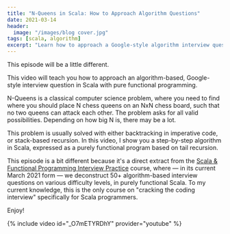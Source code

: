 ```yaml
---
title: "N-Queens in Scala: How to Approach Algorithm Questions"
date: 2021-03-14
header:
  image: "/images/blog cover.jpg"
tags: [scala, algorithm]
excerpt: "Learn how to approach a Google-style algorithm interview question in Scala with pure functional programming."
---
```


This episode will be a little different.

This video will teach you how to approach an algorithm-based, Google-style interview question in Scala with pure functional programming.

N-Queens is a classical computer science problem, where you need to find where you should place N chess queens on an NxN chess board, such that no two queens can attack each other. The problem asks for all valid possibilities. Depending on how big N is, there may be a lot.

This problem is usually solved with either backtracking in imperative code, or stack-based recursion. In this video, I show you a step-by-step algorithm in Scala, expressed as a purely functional program based on tail recursion.

This episode is a bit different because it's a direct extract from the [Scala & Functional Programming Interview Practice](https://rockthejvm.com/p/scala-functional-programming-interview-practice) course, where &mdash; in its current March 2021 form &mdash; we deconstruct 50+ algorithm-based interview questions on various difficulty levels, in purely functional Scala. To my current knowledge, this is the only course on "cracking the coding interview" specifically for Scala programmers.

Enjoy!

{% include video id="_O7mETYRDhY" provider="youtube" %}
